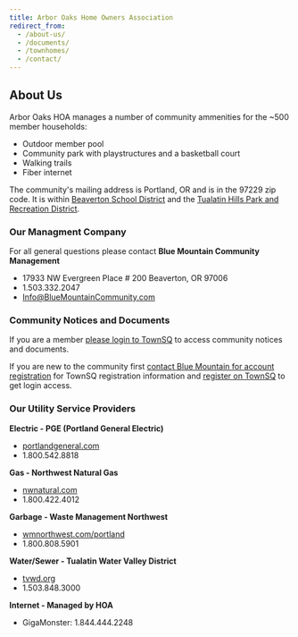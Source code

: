 ```yaml
---
title: Arbor Oaks Home Owners Association
redirect_from:
  - /about-us/
  - /documents/
  - /townhomes/
  - /contact/
---
```


## About Us

Arbor Oaks HOA manages a number of community ammenities for the ~500 member households:

- Outdoor member pool
- Community park with playstructures and a basketball court
- Walking trails
- Fiber internet

The community's mailing address is Portland, OR and is in the 97229 zip code. It is within [Beaverton School District](https://www.beaverton.k12.or.us) and the [Tualatin Hills Park and Recreation District](http://www.thprd.org).

### Our Managment Company

For all general questions please contact **Blue Mountain Community Management**

- 17933 NW Evergreen Place # 200 Beaverton, OR 97006
- 1.503.332.2047
- [Info@BlueMountainCommunity.com](mailto:Info@BlueMountainCommunity.com)

### Community Notices and Documents

If you are a member [please login to TownSQ](https://app.townsq.io/login) to access
community notices and documents.

If you are new to the community first [contact Blue Mountain for account registration](mailto:Info@BlueMountainCommunity.com) for TownSQ registration information and [register on TownSQ](https://app.townsq.io/ais/sign-up) to get login access.

### Our Utility Service Providers

**Electric - PGE (Portland General Electric)**

- [portlandgeneral.com](https://www.portlandgeneral.com)
- 1.800.542.8818

**Gas - Northwest Natural Gas**

- [nwnatural.com](https://www.nwnatural.com)
- 1.800.422.4012

**Garbage - Waste Management Northwest**

- [wmnorthwest.com/portland](https://www.wmnorthwest.com/portland)
- 1.800.808.5901

**Water/Sewer - Tualatin Water Valley District**

- [tvwd.org](https://www.tvwd.org/)
- 1.503.848.3000

**Internet - Managed by HOA**

- GigaMonster: 1.844.444.2248